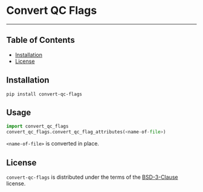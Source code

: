# Convert QC Flags


-----

## Table of Contents

- [Installation](#installation)
- [License](#license)

## Installation

```console
pip install convert-qc-flags
```

## Usage

```python
import convert_qc_flags
convert_qc_flags.convert_qc_flag_attributes(<name-of-file>)
```
`<name-of-file>` is converted in place.

## License

`convert-qc-flags` is distributed under the terms of the [BSD-3-Clause](https://spdx.org/licenses/BSD-3-Clause.html) license.
